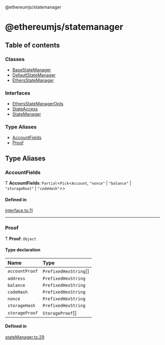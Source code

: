 @ethereumjs/statemanager

# @ethereumjs/statemanager

## Table of contents

### Classes

- [BaseStateManager](classes/BaseStateManager.md)
- [DefaultStateManager](classes/DefaultStateManager.md)
- [EthersStateManager](classes/EthersStateManager.md)

### Interfaces

- [EthersStateManagerOpts](interfaces/EthersStateManagerOpts.md)
- [StateAccess](interfaces/StateAccess.md)
- [StateManager](interfaces/StateManager.md)

### Type Aliases

- [AccountFields](README.md#accountfields)
- [Proof](README.md#proof)

## Type Aliases

### AccountFields

Ƭ **AccountFields**: `Partial`<`Pick`<`Account`, ``"nonce"`` \| ``"balance"`` \| ``"storageRoot"`` \| ``"codeHash"``\>\>

#### Defined in

[interface.ts:11](https://github.com/ethereumjs/ethereumjs-monorepo/blob/master/packages/statemanager/src/interface.ts#L11)

___

### Proof

Ƭ **Proof**: `Object`

#### Type declaration

| Name | Type |
| :------ | :------ |
| `accountProof` | `PrefixedHexString`[] |
| `address` | `PrefixedHexString` |
| `balance` | `PrefixedHexString` |
| `codeHash` | `PrefixedHexString` |
| `nonce` | `PrefixedHexString` |
| `storageHash` | `PrefixedHexString` |
| `storageProof` | `StorageProof`[] |

#### Defined in

[stateManager.ts:29](https://github.com/ethereumjs/ethereumjs-monorepo/blob/master/packages/statemanager/src/stateManager.ts#L29)
